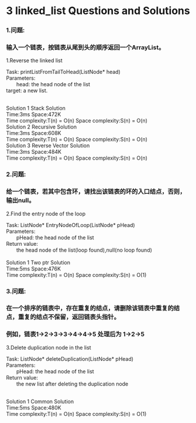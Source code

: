 3 linked_list Questions and Solutions
====

### 1.问题:<br/>
### 输入一个链表，按链表从尾到头的顺序返回一个ArrayList。<br/>

1.Reverse the linked list <br/>

Task: printListFromTailToHead(ListNode* head) <br/>
Parameters:<br/>
&emsp;&emsp;head: the head node of the list<br/>
target:  a new list.<br/>
<br/>
  
Solution 1 Stack Solution<br/>
Time:3ms  Space:472K<br/>
Time complexity:T(n) = O(n)   Space complexity:S(n) = O(n)<br/>
Solution 2 Recursive Solution<br/>
Time:3ms  Space:608K<br/>
Time complexity:T(n) = O(n)   Space complexity:S(n) = O(n)<br/>
Solution 3 Reverse Vector Solution<br/>
Time:3ms  Space:484K<br/>
Time complexity:T(n) = O(n)   Space complexity:S(n) = O(n)<br/>

### 2.问题:<br/>
### 给一个链表，若其中包含环，请找出该链表的环的入口结点，否则，输出null。<br/>

2.Find the entry node of the loop<br/>

Task: ListNode* EntryNodeOfLoop(ListNode* pHead)<br/>
Parameters:<br/>
&emsp;&emsp;pHead: the head node of the list<br/>
Return value:<br/>
&emsp;&emsp;the head node of the list(loop found),null(no loop found)<br/>
<br/>
Solution 1 Two ptr Solution<br/>
Time:5ms  Space:476K<br/>
Time complexity:T(n) = O(n)   Space complexity:S(n) = O(1)<br/>

### 3.问题:<br/>
### 在一个排序的链表中，存在重复的结点，请删除该链表中重复的结点，重复的结点不保留，返回链表头指针。<br/>
### 例如，链表1->2->3->3->4->4->5 处理后为 1->2->5 <br/>


3.Delete duplication node in the list<br/>

Task: ListNode* deleteDuplication(ListNode* pHead)<br/>
Parameters:<br/>
&emsp;&emsp;pHead: the head node of the list<br/>
Return value:<br/>
&emsp;&emsp;the new list after deleting the duplication node<br/>
<br/>

Solution 1 Common Solution<br/>
Time:5ms  Space:480K<br/>
Time complexity:T(n) = O(n)   Space complexity:S(n) = O(1)<br/>
<br/>
